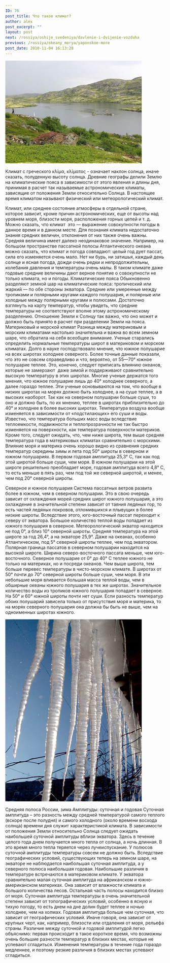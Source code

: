 ```yaml
---
ID: 76
post_title: Что такое климат?
author: alex
post_excerpt: ""
layout: post
next: /rossiya/oshije_svedeniya/davlenie-i-dvijenie-vozduha
previous: /rossiya/okeany_morya/yaponskoe-more
post_date: 2010-11-04 16:13:28
---
```


 

![](/img/book/488.jpg)

Климат с греческого &#954;&#955;&#943;&#956;&#945;, &#954;&#955;&#943;&#956;&#945;&#964;&#959;&#962; - означает наклон солнца, иначе сказать, полуденную высоту солнца. Древние географы делили Землю на климатические пояса в зависимости от этого явления и длины дня, принимая в расчет так называемые астрономические климаты, зависящие от положения Земли относительно Солнца. В настоящее время климатом называют физический или метеорологический климат.
  
Климат, или среднее состояние атмосферы в отдельной стране, которое зависит, кроме причин астрономических, еще от высоты над уровнем моря, близости моря, расположения горных цепей и т. д. Можно сказать, что климат &nbsp;это — выражение совокупности погоды в данное время и в данном месте. Для познания климата недостаточно знания средних величин, отклонения от них также очень важны. Средняя величина имеет далеко неодинаковое значение. Например, на большом пространстве пассатной полосы Атлантического океана можно сказать, что климат и погода совпадают: целый год дует пассат, сила его изменяется очень мало. Нет ни бурь, ни затишья, каждый день солнце и ясная погода, дожди очень редки и непродолжительны, колебания давления и температуры очень малы. В таком климате даже годовые средние величины дают верное понятие о совокупности не только климата, но и погоды. 
Климатические пояса 
Обыкновенно разделяют земной шар на климатические пояса: тропический или жаркий — по обе стороны экватора. Средние или умеренные между тропиками и полярными кругами каждого полушария, и полярные или холодные между полярными кругами и полюсами. Достаточно взглянуть на карту температур, чтобы увидеть, что средние температуры не соответствуют вполне этому астрономическому разделению. Отношение Земли к Солнцу так важно, что оно может и должно быть принято в расчет при разделении Земли на пояса. 
Материковый и морской климат 
Разница между материковым и морским климатами настолько значительна и важна во всем земном шаре, что обратила на себя всеобщее внимание. Ученые старались определить нормальные температуры широт в материковом и морском климатах. Долго в науке господствовало мнение, что южное полушарие на всех широтах холоднее северного. Более точные данные показали, что это не совсем справедливо и что, вероятно, от 55—70° южное полушарие теплее. Это, конечно, следует приписать влиянию океанов, которые не замерзают &nbsp;даже зимой и поддерживают сравнительно высокую температуру в этих широтах. Многие ученые держатся того мнения, что южное полушарие лишь до 40° холоднее северного, а далее гораздо теплее. Эти ученые основываются на том, что вообще в низких широтах на морях должно быть холоднее, а на суше теплее, а в высоких наоборот. Так как на северном полушарии больше суши, то оно и должно быть, по их мнению, теплее в широтах приблизительно до 40° и холоднее в более высоких широтах.
Температура воздуха вообще изменяется в зависимости от «подстилающих» его суши и воды. Известно, что температура больших масс воды вследствие теплоемкости, подвижности и теплопрозрачности не так быстро изменяется на поверхности, как температура поверхности материков. Кроме того, следует ожидать, что, чем ниже широта, тем выше средняя температура года в материковых климатах сравнительно с морскими. Влияние моря и материка очень хорошо видно из сравнения средних температур середины зимы и лета под 50° широты в северном и южном полушариях. В первом годовая амплитуда 25,3° С, так как под этой широтой больше суши, чем моря. В южном полушарии на этой широте решительно преобладает море, годовая амплитуда всего 4,8° С, то есть меньше в пять раз, чем под той же северной широтой, и менее, чем под 20° северной широты. 
  
Северное и южное полушария 
Система пассатных ветров развита более в южном, чем в северном полушарии. Это в свою очередь зависит от охлаждения морей средних широт южного полушария, а это охлаждение в значительной степени зависит от таяния ледяных гор, то есть частей ледяных покровов, отломившихся и плывущих в более низкие широты. Вследствие этого, юго-восточный пассат переходит к северу от экватора. Большое количество теплой воды попадает из южного полушария в северное. Метеорологический экватор находится не под 0°, а близ 10° северной широты. Средняя температура на этой широте за год 26,4°, а на экваторе 25,9°. Даже на океанах, особенно Атлантическом, под 5° северной широты теплее, чем под экватором. Полярная граница пассатов в северном полушарии находится на высокой широте. Ширина северо-восточного пассата меньше, чем юго-восточного. Северное полушарие от 0° до 40° С теплее южного не только на материках, но и посреди океанов. Чем выше широта, тем больше перевес температуры в чисто-морском климате. В широтах от 50° почти до 70° северной широты больше суши, чем моря. В эти небольшие моря вливается большая масса теплой воды, чем в обширные океаны южного полушария в тех же широтах. Значительное количество воды из тропиков южного полушария попадает в северное. На 50° и 60° южной широты почти нет суши. Если разность температур обоих полушарий зависела только от присутствия моря и материка, то на морях северного полушария она должна бы быть не выше, чем на одноименных широтах южного.
&nbsp;


![](/img/text/obsh_svediniya/klimat/2.jpg)

Средняя полоса России, зима 
Амплитуды: суточная и годовая 
Суточная амплитуда – это разность между средней температурой самого теплого (вскоре после полудня) и самого холодного (около времени восхода солнца) времени дня служит характеристикой климата. В зависимости от положения Земли относительно Солнца следует ожидать наибольшей суточной амплитуды вблизи экватора. Здесь в течение целого года днем получается много тепла от солнца, а ночь длинная. В это время много тепла теряется через лучеиспускание. У полюсов суточной амплитуды температуры совсем не должно быть. Вследствие географических условий, существующих теперь на земном шаре, на экваторе не наблюдается наибольшая суточная амплитуда, а у северного полюса наибольшая годовая. Наибольшие различия в температуре встречаются в материковом климате. 
У экватора сравнительно малая суточная амплитуда на африканском и южно-американском материках. Она зависит от влажности климата и большого количества лесов. Остальная часть полосы находится близко от моря. Суточная амплитуда температуры в очень значительной степени зависит от топографических условий, особенно в ясную и тихую погоду, то есть днем на дне долин будет теплее и ночью холоднее, чем на холмах. Годовая амплитуда больше чем суточная, что зависит от географических условий. Иначе говоря, она зависит от крупных черт, как, например, близости или отдаления от моря, рельефа страны. Различие между суточной и годовой амплитудой легко объяснимо: первая происходит в такое короткое время, что возможны очень большие разности температур в близких местах, которые не успевают сгладиться. Изменения температуры в течение года гораздо медленнее, и поэтому резкие различия в близких местах успевают сгладиться. 